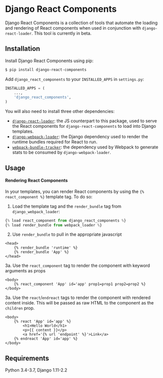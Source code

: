 # Django React Components

Django React Components is a collection of tools that automate the loading and rendering of React components when used in
conjunction with `django-react-loader`. This tool is currently in beta. 

## Installation

Install Django React Components using pip:
```bash
$ pip install django-react-components
```
Add `django_react_components` to your `INSTALLED_APPS` in `settings.py`:
```python
INSTALLED_APPS = (
    ...,
    'django_react_components',
)
```

You will also need to install three other dependencies:
- [`django-react-loader`](https://github.com/zagaran/django-react-loader): the JS counterpart to this
package, used to serve the React components for `django-react-components` to load into Django templates.
- [`django-webpack-loader`](https://github.com/owais/django-webpack-loader/): the Django dependency used to render the
runtime bundles required for React to run.
- [`webpack-bundle-tracker`](https://github.com/owais/webpack-bundle-tracker): the dependency used by Webpack to
generate stats to be consumed by `django-webpack-loader`.

## Usage

#### Rendering React Components

In your templates, you can render React components by using the `{% react_component %}` template tag. To do so:

1. Load the template tag and the `render_bundle` tag from `django_webpack_loader`:
```python
{% load react_component from django_react_components %}
{% load render_bundle from webpack_loader %}

```

2. Use `render_bundle` to pull in the appropriate javascript
```
<head>
    {% render_bundle 'runtime' %}
    {% render_bundle 'App' %} 
</head>
```

3a. Use the `react_component` tag to render the component with keyword arguments as props
```
<body>
    {% react_component 'App' id='app' prop1=prop1 prop2=prop2 %}
</body>
```

3a. Use the `react`/`endreact` tags to render the component with rendered content inside. This will be passed as raw HTML to the component as the `children` prop.
```
<body>
    {% react 'App' id='app' %}
        <h1>Hello World</h1>
        <p>{{ content }}</p>
        <a href='{% url 'endpoint' %}'>Link</a>
    {% endreact 'App' id='app' %}
</body>
```

## Requirements

Python 3.4-3.7, Django 1.11-2.2
